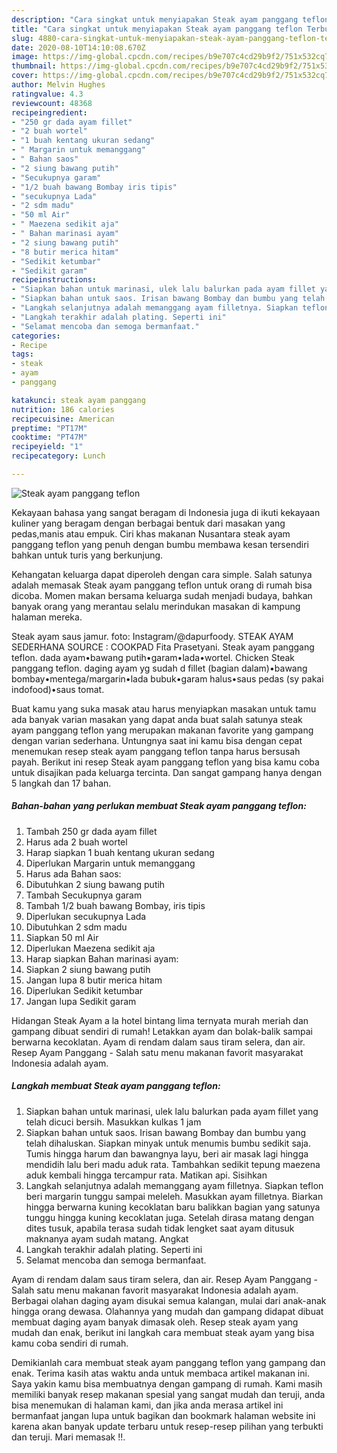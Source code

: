```yaml
---
description: "Cara singkat untuk menyiapakan Steak ayam panggang teflon Terbukti"
title: "Cara singkat untuk menyiapakan Steak ayam panggang teflon Terbukti"
slug: 4880-cara-singkat-untuk-menyiapakan-steak-ayam-panggang-teflon-terbukti
date: 2020-08-10T14:10:08.670Z
image: https://img-global.cpcdn.com/recipes/b9e707c4cd29b9f2/751x532cq70/steak-ayam-panggang-teflon-foto-resep-utama.jpg
thumbnail: https://img-global.cpcdn.com/recipes/b9e707c4cd29b9f2/751x532cq70/steak-ayam-panggang-teflon-foto-resep-utama.jpg
cover: https://img-global.cpcdn.com/recipes/b9e707c4cd29b9f2/751x532cq70/steak-ayam-panggang-teflon-foto-resep-utama.jpg
author: Melvin Hughes
ratingvalue: 4.3
reviewcount: 48368
recipeingredient:
- "250 gr dada ayam fillet"
- "2 buah wortel"
- "1 buah kentang ukuran sedang"
- " Margarin untuk memanggang"
- " Bahan saos"
- "2 siung bawang putih"
- "Secukupnya garam"
- "1/2 buah bawang Bombay iris tipis"
- "secukupnya Lada"
- "2 sdm madu"
- "50 ml Air"
- " Maezena sedikit aja"
- " Bahan marinasi ayam"
- "2 siung bawang putih"
- "8 butir merica hitam"
- "Sedikit ketumbar"
- "Sedikit garam"
recipeinstructions:
- "Siapkan bahan untuk marinasi, ulek lalu balurkan pada ayam fillet yang telah dicuci bersih. Masukkan kulkas 1 jam"
- "Siapkan bahan untuk saos. Irisan bawang Bombay dan bumbu yang telah dihaluskan. Siapkan minyak untuk menumis bumbu sedikit saja. Tumis hingga harum dan bawangnya layu, beri air masak lagi hingga mendidih lalu beri madu aduk rata. Tambahkan sedikit tepung maezena aduk kembali hingga tercampur rata. Matikan api. Sisihkan"
- "Langkah selanjutnya adalah memanggang ayam filletnya. Siapkan teflon beri margarin tunggu sampai meleleh. Masukkan ayam filletnya. Biarkan hingga berwarna kuning kecoklatan baru balikkan bagian yang satunya tunggu hingga kuning kecoklatan juga. Setelah dirasa matang dengan dites tusuk, apabila terasa sudah tidak lengket saat ayam ditusuk maknanya ayam sudah matang. Angkat"
- "Langkah terakhir adalah plating. Seperti ini"
- "Selamat mencoba dan semoga bermanfaat."
categories:
- Recipe
tags:
- steak
- ayam
- panggang

katakunci: steak ayam panggang 
nutrition: 186 calories
recipecuisine: American
preptime: "PT17M"
cooktime: "PT47M"
recipeyield: "1"
recipecategory: Lunch

---
```



![Steak ayam panggang teflon](https://img-global.cpcdn.com/recipes/b9e707c4cd29b9f2/751x532cq70/steak-ayam-panggang-teflon-foto-resep-utama.jpg)

Kekayaan bahasa yang sangat beragam di Indonesia juga di ikuti kekayaan kuliner yang beragam dengan berbagai bentuk dari masakan yang pedas,manis atau empuk. Ciri khas makanan Nusantara steak ayam panggang teflon yang penuh dengan bumbu membawa kesan tersendiri bahkan untuk turis yang berkunjung.


Kehangatan keluarga dapat diperoleh dengan cara simple. Salah satunya adalah memasak Steak ayam panggang teflon untuk orang di rumah bisa dicoba. Momen makan bersama keluarga sudah menjadi budaya, bahkan banyak orang yang merantau selalu merindukan masakan di kampung halaman mereka.

Steak ayam saus jamur. foto: Instagram/@dapurfoody. STEAK AYAM SEDERHANA SOURCE : COOKPAD Fita Prasetyani. Steak ayam panggang teflon. dada ayam•bawang putih•garam•lada•wortel. Chicken Steak panggang teflon. daging ayam yg sudah d fillet (bagian dalam)•bawang bombay•mentega/margarin•lada bubuk•garam halus•saus pedas (sy pakai indofood)•saus tomat.

Buat kamu yang suka masak atau harus menyiapkan masakan untuk tamu ada banyak varian masakan yang dapat anda buat salah satunya steak ayam panggang teflon yang merupakan makanan favorite yang gampang dengan varian sederhana. Untungnya saat ini kamu bisa dengan cepat menemukan resep steak ayam panggang teflon tanpa harus bersusah payah.
Berikut ini resep Steak ayam panggang teflon yang bisa kamu coba untuk disajikan pada keluarga tercinta. Dan sangat gampang hanya dengan 5 langkah dan 17 bahan.


<!--inarticleads1-->

##### Bahan-bahan yang perlukan membuat Steak ayam panggang teflon:

1. Tambah 250 gr dada ayam fillet
1. Harus ada 2 buah wortel
1. Harap siapkan 1 buah kentang ukuran sedang
1. Diperlukan  Margarin untuk memanggang
1. Harus ada  Bahan saos:
1. Dibutuhkan 2 siung bawang putih
1. Tambah Secukupnya garam
1. Tambah 1/2 buah bawang Bombay, iris tipis
1. Diperlukan secukupnya Lada
1. Dibutuhkan 2 sdm madu
1. Siapkan 50 ml Air
1. Diperlukan  Maezena sedikit aja
1. Harap siapkan  Bahan marinasi ayam:
1. Siapkan 2 siung bawang putih
1. Jangan lupa 8 butir merica hitam
1. Diperlukan Sedikit ketumbar
1. Jangan lupa Sedikit garam


Hidangan Steak Ayam a la hotel bintang lima ternyata murah meriah dan gampang dibuat sendiri di rumah! Letakkan ayam dan bolak-balik sampai berwarna kecoklatan. Ayam di rendam dalam saus tiram selera, dan air. Resep Ayam Panggang - Salah satu menu makanan favorit masyarakat Indonesia adalah ayam. 

<!--inarticleads2-->

##### Langkah membuat  Steak ayam panggang teflon:

1. Siapkan bahan untuk marinasi, ulek lalu balurkan pada ayam fillet yang telah dicuci bersih. Masukkan kulkas 1 jam
1. Siapkan bahan untuk saos. Irisan bawang Bombay dan bumbu yang telah dihaluskan. Siapkan minyak untuk menumis bumbu sedikit saja. Tumis hingga harum dan bawangnya layu, beri air masak lagi hingga mendidih lalu beri madu aduk rata. Tambahkan sedikit tepung maezena aduk kembali hingga tercampur rata. Matikan api. Sisihkan
1. Langkah selanjutnya adalah memanggang ayam filletnya. Siapkan teflon beri margarin tunggu sampai meleleh. Masukkan ayam filletnya. Biarkan hingga berwarna kuning kecoklatan baru balikkan bagian yang satunya tunggu hingga kuning kecoklatan juga. Setelah dirasa matang dengan dites tusuk, apabila terasa sudah tidak lengket saat ayam ditusuk maknanya ayam sudah matang. Angkat
1. Langkah terakhir adalah plating. Seperti ini
1. Selamat mencoba dan semoga bermanfaat.


Ayam di rendam dalam saus tiram selera, dan air. Resep Ayam Panggang - Salah satu menu makanan favorit masyarakat Indonesia adalah ayam. Berbagai olahan daging ayam disukai semua kalangan, mulai dari anak-anak hingga orang dewasa. Olahannya yang mudah dan gampang didapat dibuat membuat daging ayam banyak dimasak oleh. Resep steak ayam yang mudah dan enak, berikut ini langkah cara membuat steak ayam yang bisa kamu coba sendiri di rumah. 

Demikianlah cara membuat steak ayam panggang teflon yang gampang dan enak. Terima kasih atas waktu anda untuk membaca artikel makanan ini. Saya yakin kamu bisa membuatnya dengan gampang di rumah. Kami masih memiliki banyak resep makanan spesial yang sangat mudah dan teruji, anda bisa menemukan di halaman kami, dan jika anda merasa artikel ini bermanfaat jangan lupa untuk bagikan dan bookmark halaman website ini karena akan banyak update terbaru untuk resep-resep pilihan yang terbukti dan teruji. Mari memasak !!. 
